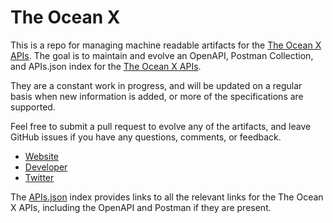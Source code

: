 # The Ocean XThis is a repo for managing machine readable artifacts for the [The Ocean X APIs](https://theoceanx.com). The goal is to maintain and evolve an OpenAPI, Postman Collection, and APIs.json index for the [The Ocean X APIs](https://theoceanx.com).They are a constant work in progress, and will be updated on a regular basis when new information is added, or more of the specifications are supported.Feel free to submit a pull request to evolve any of the artifacts, and leave GitHub issues if you have any questions, comments, or feedback.- [Website](https://theoceanx.com)- [Developer](https://theoceanx.com)- [Twitter](https://twitter.com/the0ceandotcom)The [APIs.json](https://github.com/api-evangelist/the-ocean-x/blob/master/apis.json) index provides links to all the relevant links for the The Ocean X APIs, including the OpenAPI and Postman if they are present.